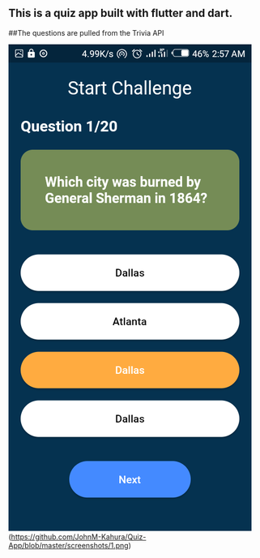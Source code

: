 ## This is a quiz app built with flutter and dart.
##The questions are pulled from the Trivia API


![Screenshots of the app](https://github.com/JohnM-Kahura/Quiz-App/blob/master/screenshots/1.png)
(https://github.com/JohnM-Kahura/Quiz-App/blob/master/screenshots/1.png)

